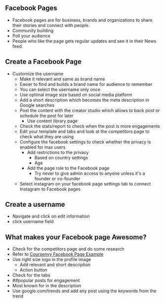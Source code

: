 ## Facebook Pages
- Facebook pages are for business, brands and organizations to share their stories and connect with people. 
- Community building 
- Poll your audience 
- People who like the page gets regular updates and see it in their News feed. 

## Create a Facebook Page
- Customize the username
  - Make it relevant and same as brand name
  - Easier to find and builds a brand name for audience to remember
  - You can select the username only once 
  - Use optimal image size based on social media platform
  - Add a short description which becomes the meta description in Google searches
  - Post the content with the creator studio which allows to back post or schedule the post for later 
    - Use content library page
  - Check the stats/report to check when the post is more engagements
  - Edit your template and tabs and look at the competitors page to check what they are using 
  - Configure the facebook settings to check whether the privacy is enabled for max users 
    - Add restrictions to the privacy  
      - Based on country settings
      - Age
    - Add the page role to the Facebook page 
      - Try never to give admin access to anyone unless it's a founder or co-founder 
  - Select instagram on your facebook page settings tab to connect Instagram to Facebook pages 

## Create a username 
- Navigate and click on edit information
- click username field

## What makes your Facebook page Awesome?
- Check for the competitors page and do some research 
- Refer to [Coursenvy Facebook Page Example](www.coursenvy.com/best-facebook-pages)
- Use right size logo in the profile image
  - Add relevant and short description
  - Action button
- Check for the tabs 
- ##popular posts for engagement
- Most known for in the description
- Use google.com/trends and add any post using the keywords from the trend
  
